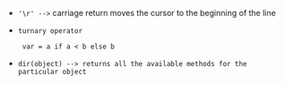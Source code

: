 - `'\r' -->` carriage return 
   moves the cursor to the beginning of the line
- `turnary operator`
  ```
   var = a if a < b else b
  ```

- `dir(object) --> returns all the available methods for the particular object`
